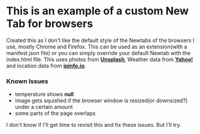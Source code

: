 # This is an example of a custom New Tab for browsers

Created this as I don't like the default style of the Newtabs of the browsers I use, mostly Chrome and Firefox. This can be used as an extension(with a manifest.json file) or you can simply override your default Newtab with the index.html file. This uses photos from [**Unsplash**](https://unsplash.com), Weather data from [**Yahoo!**](https://weather.yahoo.com) and location data from [**ipinfo.io**](https://ipinfo.io).

### Known Issues
- temperature shows **null**
- image gets squished if the browser window is resized(or downsized?) under a certain amount
- some parts of the page overlaps

I don't know if I'll get time to revisit this and fix these issues. But I'll try.